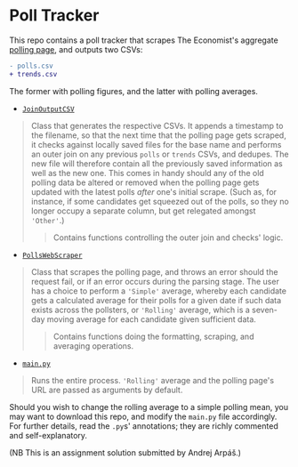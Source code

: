 # Poll Tracker
This repo contains a poll tracker that scrapes The Economist's aggregate [polling page](https://cdn-dev.economistdatateam.com/jobs/pds/code-test/index.html), and outputs two CSVs:
```diff
- polls.csv
+ trends.csv
```
The former with polling figures, and the latter with polling averages.


* [`JoinOutputCSV`](https://github.com/arpasan/poll_tracker/blob/29c3460bb35219ec2118f759780df5fcee91dec4/joinoutputcsv.py)
> Class that generates the respective CSVs. It appends a timestamp to the filename, so that the next time that the polling page gets scraped, it checks against locally saved files for the base name and performs an outer join on any previous `polls` or `trends` CSVs, and dedupes. The new file will therefore contain all the previously saved information as well as the new one. This comes in handy should any of the old polling data be altered or removed when the polling page gets updated with the latest polls *after* one's initial scrape. (Such as, for instance, if some candidates get squeezed out of the polls, so they no longer occupy a separate column, but get relegated amongst `'Other'`.)
>> Contains functions controlling the outer join and checks' logic.

* [`PollsWebScraper`](https://github.com/arpasan/poll_tracker/blob/29c3460bb35219ec2118f759780df5fcee91dec4/pollswebscraper.py)
> Class that scrapes the polling page, and throws an error should the request fail, or if an error occurs during the parsing stage. The user has a choice to perform a `'Simple'` average, whereby each candidate gets a calculated average for their polls for a given date if such data exists across the pollsters, or `'Rolling'` average, which is a seven-day moving average for each candidate given sufficient data.
>> Contains functions doing the formatting, scraping, and averaging operations.

* [`main.py`](https://github.com/arpasan/poll_tracker/blob/29c3460bb35219ec2118f759780df5fcee91dec4/main.py)
> Runs the entire process. `'Rolling'` average and the polling page's URL are passed as arguments by default.

Should you wish to change the rolling average to a simple polling mean, you may want to download this repo, and modify the `main.py` file accordingly. For further details, read the `.py`s' annotations; they are richly commented and self-explanatory.

(NB This is an assignment solution submitted by Andrej Arpáš.)
